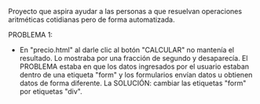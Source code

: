 Proyecto que aspira ayudar a las personas a que resuelvan operaciones 
aritméticas cotidianas pero de forma automatizada. 

PROBLEMA 1: 
* En "precio.html" al darle clic al botón "CALCULAR" no mantenía el 
resultado. Lo mostraba por una fracción de segundo y desaparecía. 
El PROBLEMA estaba en que los datos ingresados por el usuario estaban
dentro de una etiqueta "form" y los formularios envían datos u obtienen
datos de forma diferente. 
La SOLUCIÓN: cambiar las etiquetas "form" por etiquetas "div". 
